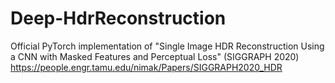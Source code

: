 # Deep-HdrReconstruction
Official PyTorch implementation of "Single Image HDR Reconstruction Using a CNN with Masked Features and Perceptual Loss" (SIGGRAPH 2020)  https://people.engr.tamu.edu/nimak/Papers/SIGGRAPH2020_HDR
